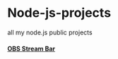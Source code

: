 Node-js-projects
================

all my node.js public projects

#### [OBS Stream Bar](https://github.com/jojoxd/Node-js-projects/tree/master/obs%20stream%20bar)
